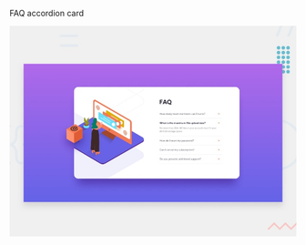 FAQ accordion card

![Design preview for the FAQ accordion card coding challenge](./design/desktop-preview.jpg)


